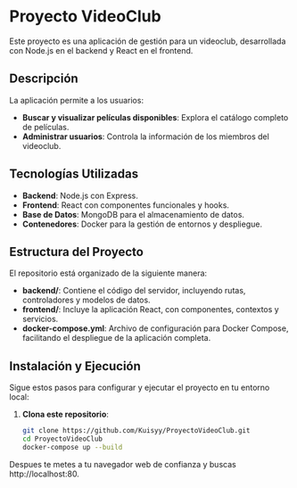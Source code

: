 # Proyecto VideoClub

Este proyecto es una aplicación de gestión para un videoclub, desarrollada con Node.js en el backend y React en el frontend.

## Descripción

La aplicación permite a los usuarios:

- **Buscar y visualizar películas disponibles**: Explora el catálogo completo de películas.
- **Administrar usuarios**: Controla la información de los miembros del videoclub.

## Tecnologías Utilizadas

- **Backend**: Node.js con Express.
- **Frontend**: React con componentes funcionales y hooks.
- **Base de Datos**: MongoDB para el almacenamiento de datos.
- **Contenedores**: Docker para la gestión de entornos y despliegue.

## Estructura del Proyecto

El repositorio está organizado de la siguiente manera:

- **backend/**: Contiene el código del servidor, incluyendo rutas, controladores y modelos de datos.
- **frontend/**: Incluye la aplicación React, con componentes, contextos y servicios.
- **docker-compose.yml**: Archivo de configuración para Docker Compose, facilitando el despliegue de la aplicación completa.

## Instalación y Ejecución

Sigue estos pasos para configurar y ejecutar el proyecto en tu entorno local:

1. **Clona este repositorio**:

   ```bash
   git clone https://github.com/Kuisyy/ProyectoVideoClub.git
   cd ProyectoVideoClub
   docker-compose up --build


Despues te metes a tu navegador web de confianza y buscas http://localhost:80.
